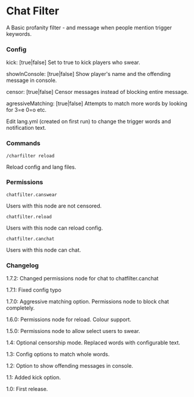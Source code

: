 Chat Filter
===========

A Basic profanity filter - and message when people mention trigger keywords.

### Config

kick: [true|false] Set to true to kick players who swear.

showInConsole: [true|false] Show player's name and the offending message in console.

censor: [true|false] Censor messages instead of blocking entire message.

agressiveMatching: [true|false]  Attempts to match more words by looking for 3=e 0=o etc.

Edit lang.yml (created on first run) to change the trigger words and notification text. 

### Commands

    /charfilter reload
Reload config and lang files.

### Permissions

    chatfilter.canswear
Users with this node are not censored.

    chatfilter.reload
Users with this node can reload config.

    chatfilter.canchat
Users with this node can chat.

### Changelog
1.7.2:  Changed permissions node for chat to chatfilter.canchat

1.7.1:  Fixed config typo

1.7.0:  Aggressive matching option.  Permissions node to block chat completely. 

1.6.0:  Permissions node for reload.  Colour support.

1.5.0:  Permissions node to allow select users to swear.

1.4:  Optional censorship mode.  Replaced words with configurable text.

1.3:  Config options to match whole words.

1.2:  Option to show offending messages in console.

1.1:  Added kick option.

1.0:  First release.

